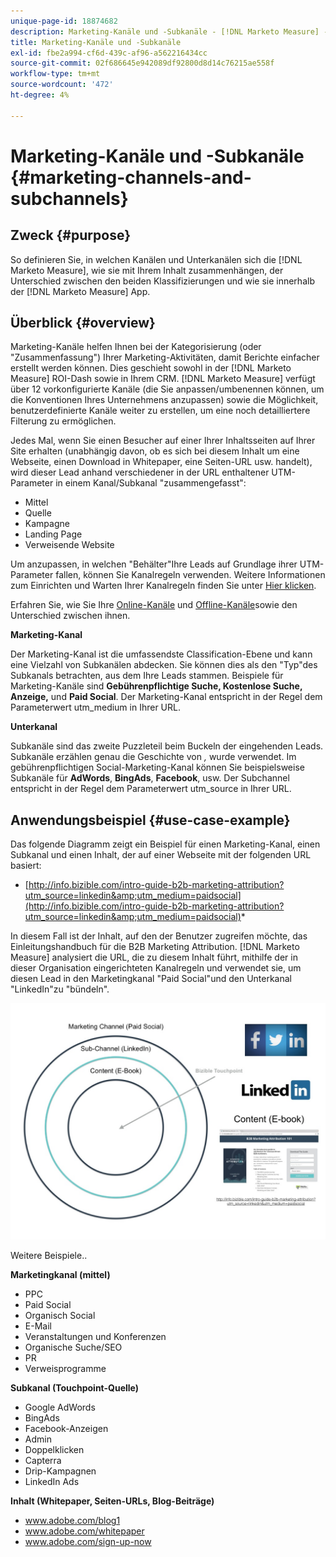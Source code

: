 ```yaml
---
unique-page-id: 18874682
description: Marketing-Kanäle und -Subkanäle - [!DNL Marketo Measure] - Produktdokumentation
title: Marketing-Kanäle und -Subkanäle
exl-id: fbe2a994-cf6d-439c-af96-a562216434cc
source-git-commit: 02f686645e942089df92800d8d14c76215ae558f
workflow-type: tm+mt
source-wordcount: '472'
ht-degree: 4%

---
```


# Marketing-Kanäle und -Subkanäle {#marketing-channels-and-subchannels}

## Zweck {#purpose}

So definieren Sie, in welchen Kanälen und Unterkanälen sich die [!DNL Marketo Measure], wie sie mit Ihrem Inhalt zusammenhängen, der Unterschied zwischen den beiden Klassifizierungen und wie sie innerhalb der [!DNL Marketo Measure] App.

## Überblick {#overview}

Marketing-Kanäle helfen Ihnen bei der Kategorisierung (oder &quot;Zusammenfassung&quot;) Ihrer Marketing-Aktivitäten, damit Berichte einfacher erstellt werden können. Dies geschieht sowohl in der [!DNL Marketo Measure] ROI-Dash sowie in Ihrem CRM. [!DNL Marketo Measure] verfügt über 12 vorkonfigurierte Kanäle (die Sie anpassen/umbenennen können, um die Konventionen Ihres Unternehmens anzupassen) sowie die Möglichkeit, benutzerdefinierte Kanäle weiter zu erstellen, um eine noch detailliertere Filterung zu ermöglichen.

Jedes Mal, wenn Sie einen Besucher auf einer Ihrer Inhaltsseiten auf Ihrer Site erhalten (unabhängig davon, ob es sich bei diesem Inhalt um eine Webseite, einen Download in Whitepaper, eine Seiten-URL usw. handelt), wird dieser Lead anhand verschiedener in der URL enthaltener UTM-Parameter in einem Kanal/Subkanal &quot;zusammengefasst&quot;:

* Mittel
* Quelle
* Kampagne
* Landing Page
* Verweisende Website

Um anzupassen, in welchen &quot;Behälter&quot;Ihre Leads auf Grundlage ihrer UTM-Parameter fallen, können Sie Kanalregeln verwenden. Weitere Informationen zum Einrichten und Warten Ihrer Kanalregeln finden Sie unter [Hier klicken](/help/channel-tracking-and-setup/online-channels/online-custom-channel-setup.md).

Erfahren Sie, wie Sie Ihre [Online-Kanäle](/help/channel-tracking-and-setup/online-channels/online-custom-channel-setup.md) und [Offline-Kanäle](/help/channel-tracking-and-setup/offline-channels/offline-custom-channel-setup.md)sowie den Unterschied zwischen ihnen.

**Marketing-Kanal**

Der Marketing-Kanal ist die umfassendste Classification-Ebene und kann eine Vielzahl von Subkanälen abdecken. Sie können dies als den &quot;Typ&quot;des Subkanals betrachten, aus dem Ihre Leads stammen. Beispiele für Marketing-Kanäle sind **Gebührenpflichtige Suche, Kostenlose Suche, Anzeige,** und **Paid Social**. Der Marketing-Kanal entspricht in der Regel dem Parameterwert utm_medium in Ihrer URL.

**Unterkanal**

Subkanäle sind das zweite Puzzleteil beim Buckeln der eingehenden Leads. Subkanäle erzählen genau die Geschichte von _,_ wurde verwendet. Im gebührenpflichtigen Social-Marketing-Kanal können Sie beispielsweise Subkanäle für **AdWords**, **BingAds**, **Facebook**, usw. Der Subchannel entspricht in der Regel dem Parameterwert utm_source in Ihrer URL.

## Anwendungsbeispiel {#use-case-example}

Das folgende Diagramm zeigt ein Beispiel für einen Marketing-Kanal, einen Subkanal und einen Inhalt, der auf einer Webseite mit der folgenden URL basiert:

* [http://info.bizible.com/intro-guide-b2b-marketing-attribution?utm_source=linkedin&amp;utm_medium=paidsocial](http://info.bizible.com/intro-guide-b2b-marketing-attribution?utm_source=linkedin&amp;utm_medium=paidsocial)*

In diesem Fall ist der Inhalt, auf den der Benutzer zugreifen möchte, das Einleitungshandbuch für die B2B Marketing Attribution. [!DNL Marketo Measure] analysiert die URL, die zu diesem Inhalt führt, mithilfe der in dieser Organisation eingerichteten Kanalregeln und verwendet sie, um diesen Lead in den Marketingkanal &quot;Paid Social&quot;und den Unterkanal &quot;LinkedIn&quot;zu &quot;bündeln&quot;.

![](assets/1.jpg)

Weitere Beispiele..

**Marketingkanal (mittel)**

* PPC
* Paid Social
* Organisch Social
* E-Mail
* Veranstaltungen und Konferenzen
* Organische Suche/SEO
* PR
* Verweisprogramme

**Subkanal (Touchpoint-Quelle)**

* Google AdWords
* BingAds
* Facebook-Anzeigen
* Admin
* Doppelklicken
* Capterra
* Drip-Kampagnen
* LinkedIn Ads

**Inhalt (Whitepaper, Seiten-URLs, Blog-Beiträge)**

* www.adobe.com/blog1
* www.adobe.com/whitepaper
* www.adobe.com/sign-up-now
